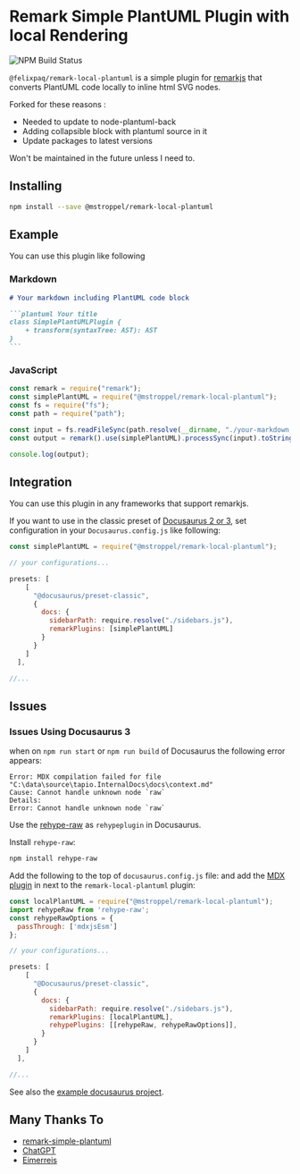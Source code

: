 
# Remark Simple PlantUML Plugin with local Rendering

![NPM Build Status](https://github.com/mstroppel/remark-local-plantuml/actions/workflows/npmbuild.yml/badge.svg)

`@felixpaq/remark-local-plantuml` is a simple plugin for [remarkjs](https://github.com/remarkjs/remark) that converts PlantUML code locally to inline html SVG nodes.

Forked for these reasons : 
- Needed to update to node-plantuml-back
- Adding collapsible block with plantuml source in it
- Update packages to latest versions
  
Won't be maintained in the future unless I need to.

## Installing

```bash
npm install --save @mstroppel/remark-local-plantuml
```

## Example

You can use this plugin like following

### Markdown

````markdown
# Your markdown including PlantUML code block

```plantuml Your title
class SimplePlantUMLPlugin {
    + transform(syntaxTree: AST): AST
}
```
````

### JavaScript

```javascript
const remark = require("remark");
const simplePlantUML = require("@mstroppel/remark-local-plantuml");
const fs = require("fs");
const path = require("path");

const input = fs.readFileSync(path.resolve(__dirname, "./your-markdown.md")).toString();
const output = remark().use(simplePlantUML).processSync(input).toString();

console.log(output);
```

## Integration

You can use this plugin in any frameworks that support remarkjs.

If you want to use in the classic preset of [Docusaurus 2 or 3](https://docusaurus.io/), set configuration in your `Docusaurus.config.js` like following:

```javascript
const simplePlantUML = require("@mstroppel/remark-local-plantuml");

// your configurations...

presets: [
    [
      "@docusaurus/preset-classic",
      {
        docs: {
          sidebarPath: require.resolve("./sidebars.js"),
          remarkPlugins: [simplePlantUML]
        }
      }
    ]
  ],

//...
```

## Issues

### Issues Using Docusaurus 3

when on `npm run start` or `npm run build` of Docusaurus the following error appears:

```
Error: MDX compilation failed for file "C:\data\source\tapio.InternalDocs\docs\context.md"
Cause: Cannot handle unknown node `raw`
Details:
Error: Cannot handle unknown node `raw`
```

Use the [rehype-raw](https://www.npmjs.com/package/rehype-raw) as `rehypeplugin` in Docusaurus.

Install `rehype-raw`:

```bash
npm install rehype-raw
```

Add the following to the top of `docusaurus.config.js` file:
  and add the [MDX plugin](https://docusaurus.io/docs/markdown-features/plugins#installing-plugins) in next to the `remark-local-plantuml` plugin:

```javascript
const localPlantUML = require("@mstroppel/remark-local-plantuml");
import rehypeRaw from 'rehype-raw';
const rehypeRawOptions = {
  passThrough: ['mdxjsEsm']
};

// your configurations...

presets: [
    [
      "@Docusaurus/preset-classic",
      {
        docs: {
          sidebarPath: require.resolve("./sidebars.js"),
          remarkPlugins: [localPlantUML],
          rehypePlugins: [[rehypeRaw, rehypeRawOptions]],
        }
      }
    ]
  ],

//...
```

See also the [example docusaurus project](https://github.com/mstroppel/remark-local-plantuml-docusaurus).

## Many Thanks To

- [remark-simple-plantuml](https://github.com/akebifiky/remark-simple-plantuml)
- [ChatGPT](https://chat.openai.com/)
- [Eimerreis](https://github.com/eimerreis)
